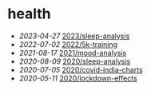# health
- *2023-04-27* [2023/sleep-analysis](/2023/sleep-analysis)
- *2022-07-02* [2022/5k-training](/2022/5k-training)
- *2021-08-17* [2021/mood-analysis](/2021/mood-analysis)
- *2020-08-09* [2020/sleep-analysis](/2020/sleep-analysis)
- *2020-07-05* [2020/covid-india-charts](/2020/covid-india-charts)
- *2020-05-11* [2020/lockdown-effects](/2020/lockdown-effects)
